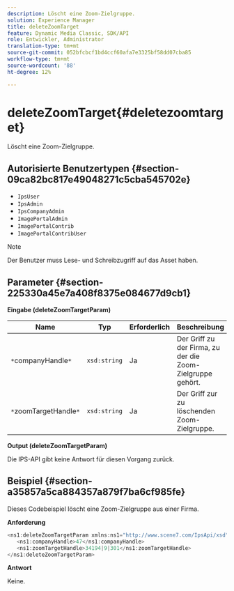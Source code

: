 ```yaml
---
description: Löscht eine Zoom-Zielgruppe.
solution: Experience Manager
title: deleteZoomTarget
feature: Dynamic Media Classic, SDK/API
role: Entwickler, Administrator
translation-type: tm+mt
source-git-commit: 052bfcbcf1bd4ccf60afa7e3325bf58dd07cba85
workflow-type: tm+mt
source-wordcount: '88'
ht-degree: 12%

---
```



# deleteZoomTarget{#deletezoomtarget}

Löscht eine Zoom-Zielgruppe.

## Autorisierte Benutzertypen {#section-09ca82bc817e49048271c5cba545702e}

* `IpsUser`
* `IpsAdmin`
* `IpsCompanyAdmin`
* `ImagePortalAdmin`
* `ImagePortalContrib`
* `ImagePortalContribUser`

>[!NOTE]
>
>Der Benutzer muss Lese- und Schreibzugriff auf das Asset haben.

## Parameter {#section-225330a45e7a408f8375e084677d9cb1}

**Eingabe (deleteZoomTargetParam)**

| Name | Typ | Erforderlich | Beschreibung |
|---|---|---|---|
| `*`companyHandle`*` | `xsd:string` | Ja | Der Griff zu der Firma, zu der die Zoom-Zielgruppe gehört. |
| `*`zoomTargetHandle`*` | `xsd:string` | Ja | Der Griff zur zu löschenden Zoom-Zielgruppe. |

**Output (deleteZoomTargetParam)**

Die IPS-API gibt keine Antwort für diesen Vorgang zurück.

## Beispiel {#section-a35857a5ca884357a879f7ba6cf985fe}

Dieses Codebeispiel löscht eine Zoom-Zielgruppe aus einer Firma.

**Anforderung**

```java
<ns1:deleteZoomTargetParam xmlns:ns1="http://www.scene7.com/IpsApi/xsd">
   <ns1:companyHandle>47</ns1:companyHandle>
   <ns1:zoomTargetHandle>34194|9|301</ns1:zoomTargetHandle>
</ns1:deleteZoomTargetParam>
```

**Antwort**

Keine.
